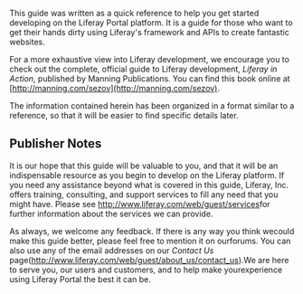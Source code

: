 
This guide was written as a quick reference to help you get started developing on the Liferay Portal platform. It is a guide for those who want to get their hands dirty using Liferay's framework and APIs to create fantastic websites.

For a more exhaustive view into Liferay development, we encourage you to check out the complete, official guide to Liferay development, *Liferay in Action*, published by Manning Publications. You can find this book online at [http://manning.com/sezov](http://manning.com/sezov).

The information contained herein has been organized in a format similar to a reference, so that it will be easier to find specific details later.

## Publisher Notes

It is our hope that this guide will be valuable to you, and that it will be an indispensable resource as you begin to develop on the Liferay platform. If you need any assistance beyond what is covered in this guide, Liferay, Inc. offers training, consulting, and support services to fill any need that you might have. Please see [http://www.](http://www.liferay.com/web/guest/services)[liferay](http://www.liferay.com/web/guest/services)[.com/web/guest/services](http://www.liferay.com/web/guest/services)for further information about the services we can provide.

As always, we welcome any feedback. If there is any way you think wecould make this guide better, please feel free to mention it on ourforums. You can also use any of the email addresses on our *Contact Us* page([http://www.](http://www.liferay.com/web/guest/about_us/contact_us)[liferay](http://www.liferay.com/web/guest/about_us/contact_us)[.com/web/guest/about_us/contact_us](http://www.liferay.com/web/guest/about_us/contact_us)).We are here to serve you, our users and customers, and to help make yourexperience using Liferay Portal the best it can be.
